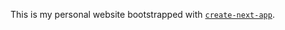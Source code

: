 This is my personal website bootstrapped with [`create-next-app`](https://github.com/vercel/next.js/tree/canary/packages/create-next-app).



